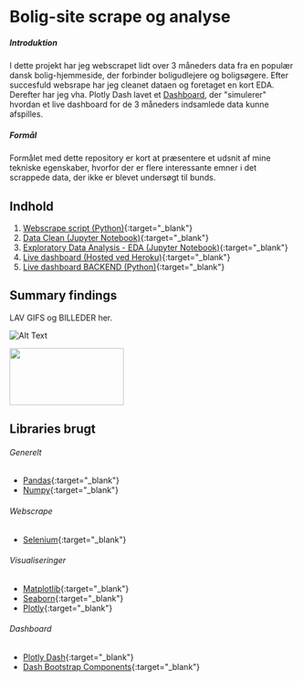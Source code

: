 # Bolig-site scrape og analyse

##### Introduktion
I dette projekt har jeg webscrapet lidt over 3 måneders data fra en populær dansk bolig-hjemmeside, der forbinder boligudlejere og boligsøgere.
Efter succesfuld websrape har jeg cleanet dataen og foretaget en kort EDA. Derefter har jeg vha. Plotly Dash lavet et [Dashboard](https://mc-livebolig.herokuapp.com/), der "simulerer" hvordan et live dashboard for de 3 måneders indsamlede data kunne afspilles.

##### Formål
Formålet med dette repository er kort at præsentere et udsnit af mine tekniske egenskaber, hvorfor der er flere interessante emner i det scrappede data, der ikke er blevet undersøgt til bunds.

## Indhold
1. [Webscrape script (Python)](https://github.com/MadsJC/Bolig-site-analyse/blob/master/PYTHON%20Bolig-Scraper.py){:target="_blank"}
2. [Data Clean (Jupyter Notebook)](https://nbviewer.jupyter.org/github/MadsJC/Bolig-site-analyse/blob/master/PYTHON%20-%20Data%20Clean.ipynb){:target="_blank"}
3. [Exploratory Data Analysis - EDA (Jupyter Notebook)](https://nbviewer.jupyter.org/github/MadsJC/Bolig-site-analyse/blob/master/PYTHON%20-%20Exploratory%20Data%20Analysis%20%28EDA%29.ipynb){:target="_blank"}
4. [Live dashboard (Hosted ved Heroku)](https://mc-livebolig.herokuapp.com/){:target="_blank"}
5. [Live dashboard BACKEND (Python)](https://github.com/MadsJC/Bolig-site-analyse/tree/master/Bolig_dashboard_live){:target="_blank"}


## Summary findings

LAV GIFS og BILLEDER her.

![Alt Text](https://media.giphy.com/media/vFKqnCdLPNOKc/giphy.gif)

<img src="https://i.imgur.com/UKbmXcn.png" width="200" height="100">



## Libraries brugt

###### Generelt
* [Pandas](https://pandas.pydata.org/pandas-docs/version/0.25.3/){:target="_blank"}
* [Numpy](https://numpy.org/doc/stable/reference/){:target="_blank"}

###### Webscrape
* [Selenium](https://selenium-python.readthedocs.io/){:target="_blank"}

###### Visualiseringer
* [Matplotlib](https://matplotlib.org/contents.html){:target="_blank"}
* [Seaborn](https://seaborn.pydata.org/){:target="_blank"}
* [Plotly](https://plotly.com/python/){:target="_blank"}

###### Dashboard
* [Plotly Dash](https://dash.plotly.com/){:target="_blank"}
* [Dash Bootstrap Components](https://dash-bootstrap-components.opensource.faculty.ai/docs/){:target="_blank"}
